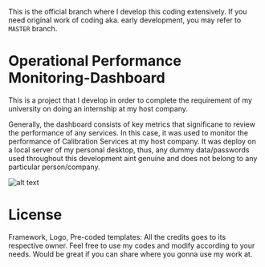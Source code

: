 This is the official branch where I develop this coding extensively. If you need original work of coding aka. early development, you may refer to `MASTER` branch.

# Operational Performance Monitoring-Dashboard
This is a project that I develop in order to complete the requirement of my university on doing an internship at my host company.

Generally, the dashboard consists of key metrics that significane to review the performance of any services. In this case, it was used to monitor the performance of Calibration Services at my host company. It was deploy on a local server of my personal desktop, thus, any dummy data/passwords used throughout this development aint genuine and does not belong to any particular person/company.


![alt text](https://imgur.com/ene4pFR)


# License
Framework, Logo, Pre-coded templates: All the credits goes to its respective owner. Feel free to use my codes and modify according to your needs. Would be great if you can share where you gonna use my work at.





